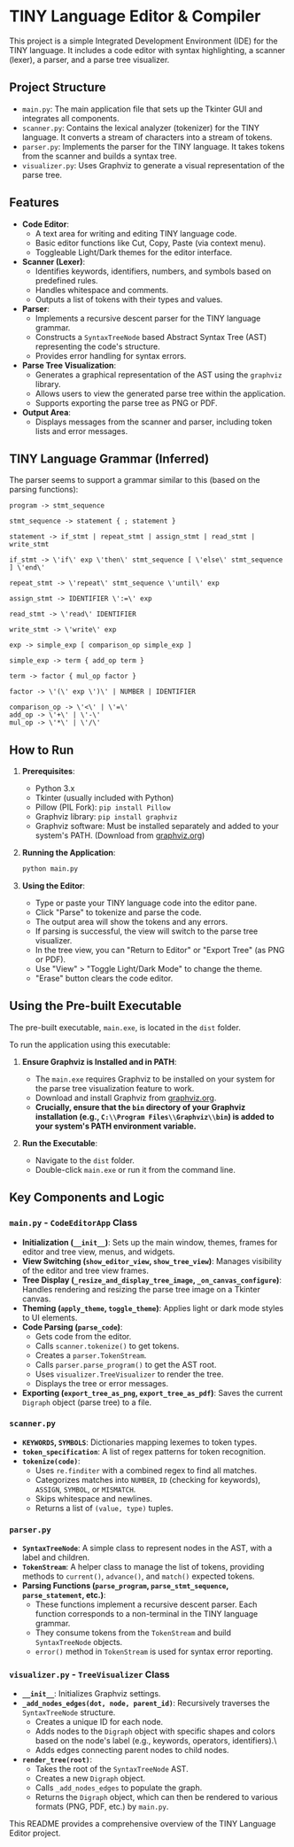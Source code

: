 # TINY Language Editor & Compiler

This project is a simple Integrated Development Environment (IDE) for the TINY language. It includes a code editor with syntax highlighting, a scanner (lexer), a parser, and a parse tree visualizer.

## Project Structure

-   `main.py`: The main application file that sets up the Tkinter GUI and integrates all components.
-   `scanner.py`: Contains the lexical analyzer (tokenizer) for the TINY language. It converts a stream of characters into a stream of tokens.
-   `parser.py`: Implements the parser for the TINY language. It takes tokens from the scanner and builds a syntax tree.
-   `visualizer.py`: Uses Graphviz to generate a visual representation of the parse tree.

## Features

-   **Code Editor**:
    -   A text area for writing and editing TINY language code.
    -   Basic editor functions like Cut, Copy, Paste (via context menu).
    -   Toggleable Light/Dark themes for the editor interface.
-   **Scanner (Lexer)**:
    -   Identifies keywords, identifiers, numbers, and symbols based on predefined rules.
    -   Handles whitespace and comments.
    -   Outputs a list of tokens with their types and values.
-   **Parser**:
    -   Implements a recursive descent parser for the TINY language grammar.
    -   Constructs a `SyntaxTreeNode` based Abstract Syntax Tree (AST) representing the code\'s structure.
    -   Provides error handling for syntax errors.
-   **Parse Tree Visualization**:
    -   Generates a graphical representation of the AST using the `graphviz` library.
    -   Allows users to view the generated parse tree within the application.
    -   Supports exporting the parse tree as PNG or PDF.
-   **Output Area**:
    -   Displays messages from the scanner and parser, including token lists and error messages.

## TINY Language Grammar (Inferred)

The parser seems to support a grammar similar to this (based on the parsing functions):

```
program -> stmt_sequence

stmt_sequence -> statement { ; statement }

statement -> if_stmt | repeat_stmt | assign_stmt | read_stmt | write_stmt

if_stmt -> \'if\' exp \'then\' stmt_sequence [ \'else\' stmt_sequence ] \'end\'

repeat_stmt -> \'repeat\' stmt_sequence \'until\' exp

assign_stmt -> IDENTIFIER \':=\' exp

read_stmt -> \'read\' IDENTIFIER

write_stmt -> \'write\' exp

exp -> simple_exp [ comparison_op simple_exp ]

simple_exp -> term { add_op term }

term -> factor { mul_op factor }

factor -> \'(\' exp \')\' | NUMBER | IDENTIFIER

comparison_op -> \'<\' | \'=\'
add_op -> \'+\' | \'-\'
mul_op -> \'*\' | \'/\'
```

## How to Run

1.  **Prerequisites**:
    *   Python 3.x
    *   Tkinter (usually included with Python)
    *   Pillow (PIL Fork): `pip install Pillow`
    *   Graphviz library: `pip install graphviz`
    *   Graphviz software: Must be installed separately and added to your system's PATH. (Download from [graphviz.org](https://graphviz.org/download/))

2.  **Running the Application**:
    ```bash
    python main.py
    ```

3.  **Using the Editor**:
    *   Type or paste your TINY language code into the editor pane.
    *   Click "Parse" to tokenize and parse the code.
    *   The output area will show the tokens and any errors.
    *   If parsing is successful, the view will switch to the parse tree visualizer.
    *   In the tree view, you can "Return to Editor" or "Export Tree" (as PNG or PDF).
    *   Use "View" > "Toggle Light/Dark Mode" to change the theme.
    *   "Erase" button clears the code editor.

## Using the Pre-built Executable

The pre-built executable, `main.exe`, is located in the `dist` folder.

To run the application using this executable:

1.  **Ensure Graphviz is Installed and in PATH**:
    *   The `main.exe` requires Graphviz to be installed on your system for the parse tree visualization feature to work.
    *   Download and install Graphviz from [graphviz.org](https://graphviz.org/download/).
    *   **Crucially, ensure that the `bin` directory of your Graphviz installation (e.g., `C:\\Program Files\\Graphviz\\bin`) is added to your system's PATH environment variable.**

2.  **Run the Executable**:
    *   Navigate to the `dist` folder.
    *   Double-click `main.exe` or run it from the command line.

## Key Components and Logic

### `main.py` - `CodeEditorApp` Class

*   **Initialization (`__init__`)**: Sets up the main window, themes, frames for editor and tree view, menus, and widgets.
*   **View Switching (`show_editor_view`, `show_tree_view`)**: Manages visibility of the editor and tree view frames.
*   **Tree Display (`_resize_and_display_tree_image`, `_on_canvas_configure`)**: Handles rendering and resizing the parse tree image on a Tkinter canvas.
*   **Theming (`apply_theme`, `toggle_theme`)**: Applies light or dark mode styles to UI elements.
*   **Code Parsing (`parse_code`)**:
    *   Gets code from the editor.
    *   Calls `scanner.tokenize()` to get tokens.
    *   Creates a `parser.TokenStream`.
    *   Calls `parser.parse_program()` to get the AST root.
    *   Uses `visualizer.TreeVisualizer` to render the tree.
    *   Displays the tree or error messages.
*   **Exporting (`export_tree_as_png`, `export_tree_as_pdf`)**: Saves the current `Digraph` object (parse tree) to a file.

### `scanner.py`

*   **`KEYWORDS`, `SYMBOLS`**: Dictionaries mapping lexemes to token types.
*   **`token_specification`**: A list of regex patterns for token recognition.
*   **`tokenize(code)`**:
    *   Uses `re.finditer` with a combined regex to find all matches.
    *   Categorizes matches into `NUMBER`, `ID` (checking for keywords), `ASSIGN`, `SYMBOL`, or `MISMATCH`.
    *   Skips whitespace and newlines.
    *   Returns a list of `(value, type)` tuples.

### `parser.py`

*   **`SyntaxTreeNode`**: A simple class to represent nodes in the AST, with a label and children.
*   **`TokenStream`**: A helper class to manage the list of tokens, providing methods to `current()`, `advance()`, and `match()` expected tokens.
*   **Parsing Functions (`parse_program`, `parse_stmt_sequence`, `parse_statement`, etc.)**:
    *   These functions implement a recursive descent parser. Each function corresponds to a non-terminal in the TINY language grammar.
    *   They consume tokens from the `TokenStream` and build `SyntaxTreeNode` objects.
    *   `error()` method in `TokenStream` is used for syntax error reporting.

### `visualizer.py` - `TreeVisualizer` Class

*   **`__init__`**: Initializes Graphviz settings.
*   **`_add_nodes_edges(dot, node, parent_id)`**: Recursively traverses the `SyntaxTreeNode` structure.
    *   Creates a unique ID for each node.
    *   Adds nodes to the `Digraph` object with specific shapes and colors based on the node\'s label (e.g., keywords, operators, identifiers).\
    *   Adds edges connecting parent nodes to child nodes.
*   **`render_tree(root)`**:
    *   Takes the root of the `SyntaxTreeNode` AST.
    *   Creates a new `Digraph` object.
    *   Calls `_add_nodes_edges` to populate the graph.
    *   Returns the `Digraph` object, which can then be rendered to various formats (PNG, PDF, etc.) by `main.py`.

This README provides a comprehensive overview of the TINY Language Editor project.
